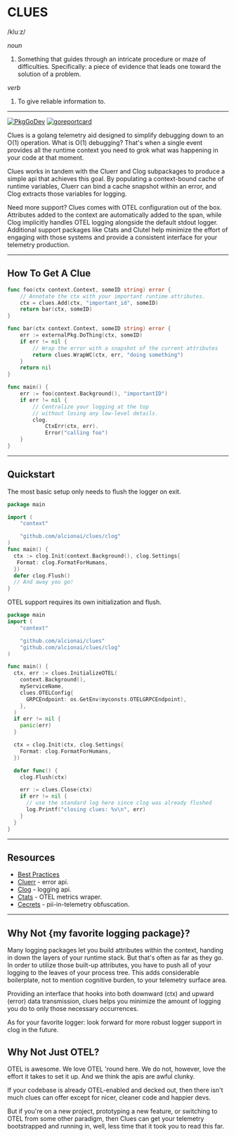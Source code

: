 # CLUES

/kluːz/

_noun_

1. Something that guides through an intricate procedure or maze of difficulties.
   Specifically: a piece of evidence that leads one toward the solution of a problem.

_verb_

1. To give reliable information to.

---

[![PkgGoDev](https://pkg.go.dev/badge/github.com/alcionai/clues)](https://pkg.go.dev/github.com/alcionai/clues) [![goreportcard](https://goreportcard.com/badge/github.com/alcionai/clues)](https://goreportcard.com/report/github.com/alcionai/clues)

Clues is a golang telemetry aid designed to simplify debugging down to an O(1) operation.
What is O(1) debugging? That's when a single event provides all the runtime
context you need to grok what was happening in your code at that moment.

Clues works in tandem with the Cluerr and Clog subpackages to produce a simple
api that achieves this goal. By populating a context-bound cache of runtime
variables, Cluerr can bind a cache snapshot within an error, and Clog
extracts those variables for logging.

Need more support? Clues comes with OTEL configuration out of the box. Attributes
added to the context are automatically added to the span, while Clog implicitly
handles OTEL logging alongside the default stdout logger. Additional support
packages like Ctats and Clutel help minimize the effort of engaging with those
systems and provide a consistent interface for your telemetry production.

---

## How To Get A Clue

```go
func foo(ctx context.Context, someID string) error {
    // Annotate the ctx with your important runtime attributes.
    ctx = clues.Add(ctx, "important_id", someID)
    return bar(ctx, someID)
}
```

```go
func bar(ctx context.Context, someID string) error {
    err := externalPkg.DoThing(ctx, someID)
    if err != nil {
        // Wrap the error with a snapshot of the current attributes
        return clues.WrapWC(ctx, err, "doing something")
    }
    return nil
}
```

```go
func main() {
    err := foo(context.Background(), "importantID")
    if err != nil {
        // Centralize your logging at the top
        // without losing any low-level details.
        clog.
            CtxErr(ctx, err).
            Error("calling foo")
    }
}
```

---

## Quickstart

The most basic setup only needs to flush the logger on exit.

```go
package main

import (
    "context"

    "github.com/alcionai/clues/clog"
)
func main() {
  ctx := clog.Init(context.Background(), clog.Settings{
   Format: clog.FormatForHumans,
  })
  defer clog.Flush()
  // And away you go!
}
```

OTEL support requires its own initialization and flush.

```go
package main
import (
    "context"

    "github.com/alcionai/clues"
    "github.com/alcionai/clues/clog"
)

func main() {
  ctx, err := clues.InitializeOTEL(
    context.Background(),
    myServiceName,
    clues.OTELConfig{
      GRPCEndpoint: os.GetEnv(myconsts.OTELGRPCEndpoint),
    },
  )
  if err != nil {
    panic(err)
  }

  ctx = clog.Init(ctx, clog.Settings{
    Format: clog.FormatForHumans,
  })

  defer func() {
    clog.Flush(ctx)

    err := clues.Close(ctx)
    if err != nil {
      // use the standard log here since clog was already flushed
      log.Printf("closing clues: %v\n", err)
    }
  }
}
```

---

## Resources

- [Best Practices](https://github.com/alcionai/clues/blob/main/BEST_PRACTICES.md)
- [Cluerr](https://github.com/alcionai/clues/blob/main/cluerr/README.md) - error api.
- [Clog](https://github.com/alcionai/clues/blob/main/clog/README.md) - logging api.
- [Ctats](https://github.com/alcionai/clues/blob/main/ctats/README.md) - OTEL metrics wraper.
- [Cecrets](https://github.com/alcionai/clues/blob/main/cecrets/README.md) - pii-in-telemetry obfuscation.

---

## Why Not {my favorite logging package}?

Many logging packages let you build attributes within the context, handing
in down the layers of your runtime stack. But that's often as far as they go.
In order to utilize those built-up attributes, you have to push all of your
logging to the leaves of your process tree. This adds considerable boilerplate,
not to mention cognitive burden, to your telemetry surface area.

Providing an interface that hooks into both downward (ctx) and upward (error)
data transmission, clues helps you minimize the amount of logging you do to
only those necessary occurrences.

As for your favorite logger: look forward for more robust logger support in
clog in the future.

## Why Not Just OTEL?

OTEL is awesome. We love OTEL 'round here. We do not, however, love the effort
it takes to set it up. And we think the apis are awful clunky.

If your codebase is already OTEL-enabled and decked out, then there isn't much
clues can offer except for nicer, cleaner code and happier devs.

But if you're on a new project, prototyping a new feature, or switching to
OTEL from some other paradigm, then Clues can get your telemetry bootstrapped
and running in, well, less time that it took you to read this far.
